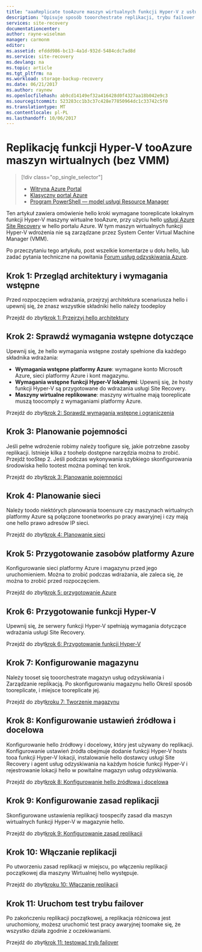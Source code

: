 ```yaml
---
title: "aaaReplicate tooAzure maszyn wirtualnych funkcji Hyper-V z usługą Azure Site Recovery | Dokumentacja firmy Microsoft"
description: "Opisuje sposób tooorchestrate replikacji, trybu failover i odzyskiwania lokalnych funkcji Hyper-V VMs tooAzure"
services: site-recovery
documentationcenter: 
author: rayne-wiselman
manager: carmonm
editor: 
ms.assetid: efddd986-bc13-4a1d-932d-5484cdc7ad8d
ms.service: site-recovery
ms.devlang: na
ms.topic: article
ms.tgt_pltfrm: na
ms.workload: storage-backup-recovery
ms.date: 06/21/2017
ms.author: raynew
ms.openlocfilehash: ab9cd14149ef32a416428d0f4327aa18b042e9c3
ms.sourcegitcommit: 523283cc1b3c37c428e77850964dc1c33742c5f0
ms.translationtype: MT
ms.contentlocale: pl-PL
ms.lasthandoff: 10/06/2017
---
```

# <a name="replicate-hyper-v-virtual-machines-without-vmm-tooazure"></a>Replikację funkcji Hyper-V tooAzure maszyn wirtualnych (bez VMM) 

> [!div class="op_single_selector"]
> * [Witryna Azure Portal](site-recovery-hyper-v-site-to-azure.md)
> * [Klasyczny portal Azure](site-recovery-hyper-v-site-to-azure-classic.md)
> * [Program PowerShell — model usługi Resource Manager](site-recovery-deploy-with-powershell-resource-manager.md)
>
>

Ten artykuł zawiera omówienie hello kroki wymagane tooreplicate lokalnym funkcji Hyper-V maszyny wirtualne tooAzure, przy użyciu hello [usługi Azure Site Recovery](site-recovery-overview.md) w hello portalu Azure. W tym maszyn wirtualnych funkcji Hyper-V wdrożenia nie są zarządzane przez System Center Virtual Machine Manager (VMM).


Po przeczytaniu tego artykułu, post wszelkie komentarze u dołu hello, lub zadać pytania techniczne na powitania [Forum usług odzyskiwania Azure](https://social.msdn.microsoft.com/forums/azure/home?forum=hypervrecovmgr).


## <a name="step-1-review-architecture-and-prerequisites"></a>Krok 1: Przegląd architektury i wymagania wstępne

Przed rozpoczęciem wdrażania, przejrzyj architektura scenariusza hello i upewnij się, że znasz wszystkie składniki hello należy toodeploy

Przejdź do zbyt[krok 1: Przejrzyj hello architektury](hyper-v-site-walkthrough-architecture.md)


## <a name="step-2-review-prerequisites"></a>Krok 2: Sprawdź wymagania wstępne dotyczące

Upewnij się, że hello wymagania wstępne zostały spełnione dla każdego składnika wdrażania:

- **Wymagania wstępne platformy Azure**: wymagane konto Microsoft Azure, sieci platformy Azure i kont magazynu.
- **Wymagania wstępne funkcji Hyper-V lokalnymi**: Upewnij się, że hosty funkcji Hyper-V są przygotowane do wdrażania usługi Site Recovery.
- **Maszyny wirtualne replikowane**: maszyny wirtualne mają tooreplicate muszą toocomply z wymaganiami platformy Azure.

Przejdź do zbyt[krok 2: Sprawdź wymagania wstępne i ograniczenia](hyper-v-site-walkthrough-prerequisites.md)

## <a name="step-3-plan-capacity"></a>Krok 3: Planowanie pojemności

Jeśli pełne wdrożenie robimy należy toofigure się, jakie potrzebne zasoby replikacji. Istnieje kilka z toohelp dostępne narzędzia można to zrobić. Przejdź tooStep 2. Jeśli podczas wykonywania szybkiego skonfigurowania środowiska hello tootest można pominąć ten krok.

Przejdź do zbyt[krok 3: Planowanie pojemności](hyper-v-site-walkthrough-capacity.md)

## <a name="step-4-plan-networking"></a>Krok 4: Planowanie sieci

Należy toodo niektórych planowania tooensure czy maszynach wirtualnych platformy Azure są połączone toonetworks po pracy awaryjnej i czy mają one hello prawo adresów IP sieci.

Przejdź do zbyt[krok 4: Planowanie sieci](hyper-v-site-walkthrough-network.md)

##  <a name="step-5-prepare-azure-resources"></a>Krok 5: Przygotowanie zasobów platformy Azure

Konfigurowanie sieci platformy Azure i magazynu przed jego uruchomieniem. Można to zrobić podczas wdrażania, ale zaleca się, że można to zrobić przed rozpoczęciem.

Przejdź do zbyt[krok 5: przygotowanie Azure](hyper-v-site-walkthrough-prepare-azure.md)


## <a name="step-6-prepare-hyper-v"></a>Krok 6: Przygotowanie funkcji Hyper-V

Upewnij się, że serwery funkcji Hyper-V spełniają wymagania dotyczące wdrażania usługi Site Recovery.

Przejdź do zbyt[krok 6: Przygotowanie funkcji Hyper-V](hyper-v-site-walkthrough-prepare-hyper-v.md)

## <a name="step-7-set-up-a-vault"></a>Krok 7: Konfigurowanie magazynu

Należy tooset się tooorchestrate magazyn usług odzyskiwania i Zarządzanie replikacją. Po skonfigurowaniu magazynu hello Określ sposób tooreplicate, i miejsce tooreplicate jej.

Przejdź do zbyt[kroku 7: Tworzenie magazynu](hyper-v-site-walkthrough-create-vault.md)

## <a name="step-8-configure-source-and-target-settings"></a>Krok 8: Konfigurowanie ustawień źródłowa i docelowa

Konfigurowanie hello źródłowy i docelowy, który jest używany do replikacji. Konfigurowanie ustawień źródła obejmuje dodanie funkcji Hyper-V hosts tooa funkcji Hyper-V lokacji, instalowanie hello dostawcy usługi Site Recovery i agent usług odzyskiwania na każdym hoście funkcji Hyper-V i rejestrowanie lokacji hello w powitalne magazyn usług odzyskiwania.

Przejdź do zbyt[krok 8: Konfigurowanie hello źródłowa i docelowa](hyper-v-site-walkthrough-source-target.md)

## <a name="step-9-set-up-a-replication-policy"></a>Krok 9: Konfigurowanie zasad replikacji

Skonfigurowane ustawienia replikacji toospecify zasad dla maszyn wirtualnych funkcji Hyper-V w magazynie hello.

Przejdź do zbyt[krok 9: Konfigurowanie zasad replikacji](hyper-v-site-walkthrough-replication.md)


## <a name="step-10-enable-replication"></a>Krok 10: Włączanie replikacji

Po utworzeniu zasad replikacji w miejscu, po włączeniu replikacji początkowej dla maszyny Wirtualnej hello występuje.

Przejdź do zbyt[kroku 10: Włączanie replikacji](hyper-v-site-walkthrough-enable-replication.md)

## <a name="step-11-run-a-test-failover"></a>Krok 11: Uruchom test trybu failover

Po zakończeniu replikacji początkowej, a replikacja różnicowa jest uruchomiony, możesz uruchomić test pracy awaryjnej toomake się, że wszystko działa zgodnie z oczekiwaniami.

Przejdź do zbyt[krok 11: testować tryb failover](hyper-v-site-walkthrough-test-failover.md)
